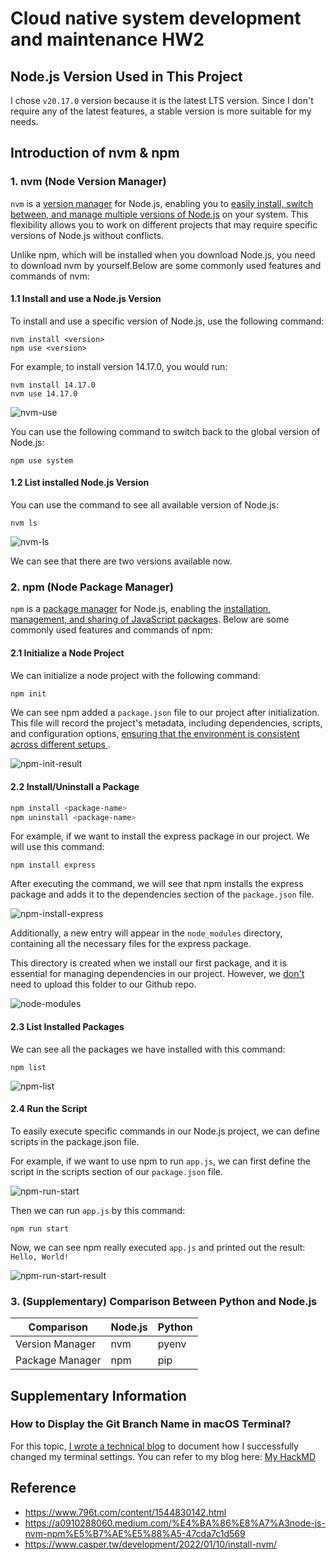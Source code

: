 # Cloud native system development and maintenance HW2
## Node.js Version Used in This Project
I chose `v20.17.0` version because it is the latest LTS version. Since I don't require any of the latest features, a stable version is more suitable for my needs.


## Introduction of nvm & npm
### 1. nvm (Node Version Manager)
`nvm` is a <u>version manager</u> for Node.js, enabling you to <u>easily install, switch between, and manage multiple versions of Node.js</u> on your system. This flexibility allows you to work on different projects that may require specific versions of Node.js without conflicts.

Unlike npm, which will be installed when you download Node.js, you need to download nvm by yourself.Below are some commonly used features and commands of nvm:

#### 1.1 Install and use a Node.js Version
To install and use a specific version of Node.js, use the following command:
```
nvm install <version>
npm use <version>
```

For example, to install version 14.17.0, you would run:
```
nvm install 14.17.0
nvm use 14.17.0
```
![nvm-use](/images/week-02/nvm-use.png)

You can use the following command to switch back to the global version of Node.js:
```
npm use system
```
#### 1.2 List installed Node.js Version
You can use the command to see all available version of Node.js:
```
nvm ls
```
![nvm-ls](/images/week-02/nvm-ls.png)

We can see that there are two versions available now.



### 2. npm (Node Package Manager)
`npm` is a <u>package manager</u> for Node.js, enabling the <u>installation, management, and sharing of JavaScript packages</u>. Below are some commonly used features and commands of npm:


#### 2.1 Initialize a Node Project
We can initialize a node project with the following command:
```zsh
npm init
```
We can see npm added a `package.json` file to our project after initialization. This file will record the project's metadata, including dependencies, scripts, and configuration options, <u> ensuring that the environment is consistent across different setups </u>.

![npm-init-result](/images/week-02/npm-init-result.png)


#### 2.2 Install/Uninstall a Package
```zsh
npm install <package-name>
npm uninstall <package-name>
```
For example, if we want to install the express package in our project. We will use this command:
```
npm install express
```
After executing the command, we will see that npm installs the express package and adds it to the dependencies section of the `package.json` file. 

![npm-install-express](/images/week-02/npm-install-express.png)

Additionally, a new entry will appear in the `node_modules` directory, containing all the necessary files for the express package. 

This directory is created when we install our first package, and it is essential for managing dependencies in our project. However, we <u>don't</u> need to upload this folder to our Github repo.

![node-modules](/images/week-02/node-modules.png)


#### 2.3 List Installed Packages
We can see all the packages we have installed with this command:
```
npm list
```

![npm-list](/images/week-02/npm-list.png)

#### 2.4 Run the Script
To easily execute specific commands in our Node.js project, we can define scripts in the package.json file. 

For example, if we want to use npm to run `app.js`, we can first define the script in the scripts section of our `package.json` file.

![npm-run-start](/images/week-02/npm-run-start.png)

Then we can run `app.js` by this command:
```
npm run start
```

Now, we can see npm really executed `app.js` and printed out the result: `Hello, World!`

![npm-run-start-result](/images/week-02/npm-run-start-result.png)


### 3. (Supplementary) Comparison Between Python and Node.js
| Comparison       | Node.js | Python |
|------------------|---------|--------|
| Version Manager  | nvm     | pyenv  |
| Package Manager  | npm     | pip    |


## Supplementary Information
### How to Display the Git Branch Name in  macOS Terminal?
For this topic, <u>I wrote a technical blog</u> to document how I successfully changed my terminal settings. You can refer to my blog here: [My HackMD](https://hackmd.io/@liyichen125/ryxM_I3a0)


## Reference
- https://www.796t.com/content/1544830142.html
- https://a0910288060.medium.com/%E4%BA%86%E8%A7%A3node-js-nvm-npm%E5%B7%AE%E5%88%A5-47cda7c1d569
- https://www.casper.tw/development/2022/01/10/install-nvm/